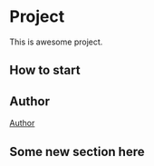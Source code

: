 # Project
This is awesome project.
## How to start
## Author
[Author](author.md)


## Some new section here
